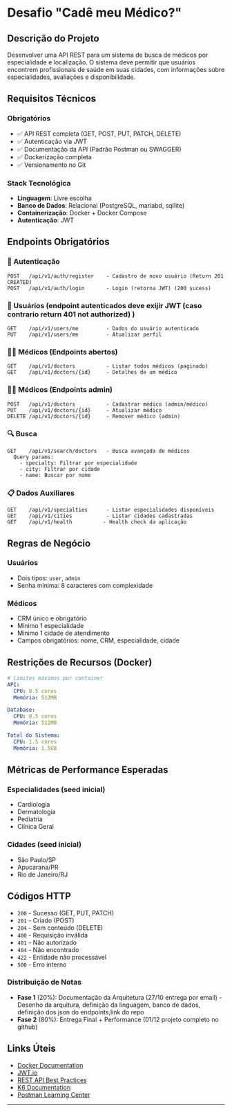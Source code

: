 # Desafio "Cadê meu Médico?" 

## Descrição do Projeto

Desenvolver uma API REST para um sistema de busca de médicos por especialidade e localização. O sistema deve permitir que usuários encontrem profissionais de saúde em suas cidades, com informações sobre especialidades, avaliações e disponibilidade.

## Requisitos Técnicos

### Obrigatórios
- ✅ API REST completa (GET, POST, PUT, PATCH, DELETE)
- ✅ Autenticação via JWT
- ✅ Documentação da API (Padrão Postman ou SWAGGER)
- ✅ Dockerização completa
- ✅ Versionamento no Git

### Stack Tecnológica
- **Linguagem**: Livre escolha
- **Banco de Dados**: Relacional (PostgreSQL, mariabd, sqllite)
- **Containerização**: Docker + Docker Compose
- **Autenticação**: JWT

## Endpoints Obrigatórios

### 🔐 Autenticação
```
POST   /api/v1/auth/register    - Cadastro de novo usuário (Return 201 CREATED)
POST   /api/v1/auth/login       - Login (retorna JWT) (200 sucess)

```

### 👤 Usuários (endpoint autenticados deve exijir JWT (caso contrario return 401 not authorized) )
```
GET    /api/v1/users/me         - Dados do usuário autenticado
PUT    /api/v1/users/me         - Atualizar perfil
```

### 👨‍⚕️ Médicos (Endpoints abertos)
```
GET    /api/v1/doctors          - Listar todos médicos (paginado)
GET    /api/v1/doctors/{id}     - Detalhes de um médico
```
### 👨‍⚕️ Médicos (Endpoints admin)
```
POST   /api/v1/doctors          - Cadastrar médico (admin/médico)
PUT    /api/v1/doctors/{id}     - Atualizar médico
DELETE /api/v1/doctors/{id}     - Remover médico (admin)
```

### 🔍 Busca
```
GET    /api/v1/search/doctors   - Busca avançada de médicos
  Query params:
    - specialty: Filtrar por especialidade
    - city: Filtrar por cidade
    - name: Buscar por nome
```

### 📋 Dados Auxiliares
```
GET    /api/v1/specialties      - Listar especialidades disponíveis
GET    /api/v1/cities           - Listar cidades cadastradas
GET    /api/v1/health          - Health check da aplicação
```

## Regras de Negócio

### Usuários
- Dois tipos: `user`, `admin`
- Senha mínima: 8 caracteres com complexidade

### Médicos
- CRM único e obrigatório
- Mínimo 1 especialidade
- Mínimo 1 cidade de atendimento
- Campos obrigatórios: nome, CRM, especialidade, cidade



## Restrições de Recursos (Docker)

```yaml
# Limites máximos por container
API:
  CPU: 0.5 cores
  Memória: 512MB

Database:
  CPU: 0.5 cores
  Memória: 512MB

Total do Sistema:
  CPU: 1.5 cores
  Memória: 1.5GB
```

## Métricas de Performance Esperadas


### Especialidades (seed inicial)
- Cardiologia
- Dermatologia
- Pediatria
- Clínica Geral


### Cidades (seed inicial)
- São Paulo/SP
- Apucarana/PR
- Rio de Janeiro/RJ


## Códigos HTTP

- `200` - Sucesso (GET, PUT, PATCH)
- `201` - Criado (POST)
- `204` - Sem conteúdo (DELETE)
- `400` - Requisição inválida
- `401` - Não autorizado
- `404` - Não encontrado
- `422` - Entidade não processável
- `500` - Erro interno


### Distribuição de Notas

- **Fase 1** (20%): Documentação da Arquitetura (27/10 entrega por email)
        - Desenho da arquitura, definição da linguagem, banco de dados, definição dos json do endpoints,link do repo
- **Fase 2** (80%): Entrega Final + Performance (01/12 projeto completo no github)




## Links Úteis

- [Docker Documentation](https://docs.docker.com/)
- [JWT.io](https://jwt.io/)
- [REST API Best Practices](https://restfulapi.net/)
- [K6 Documentation](https://k6.io/docs/)
- [Postman Learning Center](https://learning.postman.com/)

---
